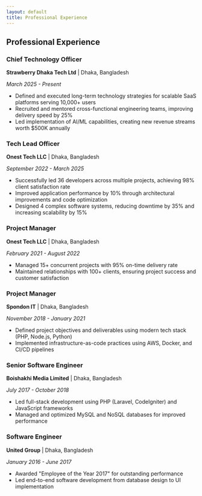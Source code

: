 ```yaml
---
layout: default
title: Professional Experience
---
```


## Professional Experience

<div class="card-grid">
  <div class="card">
    <h3>Chief Technology Officer</h3>
    <p><strong>Strawberry Dhaka Tech Ltd</strong> | Dhaka, Bangladesh</p>
    <p><em>March 2025 - Present</em></p>
    <ul>
      <li>Defined and executed long-term technology strategies for scalable SaaS platforms serving 10,000+ users</li>
      <li>Recruited and mentored cross-functional engineering teams, improving delivery speed by 25%</li>
      <li>Led implementation of AI/ML capabilities, creating new revenue streams worth $500K annually</li>
    </ul>
  </div>
  <div class="card">
    <h3>Tech Lead Officer</h3>
    <p><strong>Onest Tech LLC</strong> | Dhaka, Bangladesh</p>
    <p><em>September 2022 - March 2025</em></p>
    <ul>
      <li>Successfully led 36 developers across multiple projects, achieving 98% client satisfaction rate</li>
      <li>Improved application performance by 10% through architectural improvements and code optimization</li>
      <li>Designed 4 complex software systems, reducing downtime by 35% and increasing scalability by 15%</li>
    </ul>
  </div>
  <div class="card">
    <h3>Project Manager</h3>
    <p><strong>Onest Tech LLC</strong> | Dhaka, Bangladesh</p>
    <p><em>February 2021 - August 2022</em></p>
    <ul>
      <li>Managed 15+ concurrent projects with 95% on-time delivery rate</li>
      <li>Maintained relationships with 100+ clients, ensuring project success and customer satisfaction</li>
    </ul>
  </div>
  <div class="card">
    <h3>Project Manager</h3>
    <p><strong>Spondon IT</strong> | Dhaka, Bangladesh</p>
    <p><em>November 2018 - January 2021</em></p>
    <ul>
      <li>Defined project objectives and deliverables using modern tech stack (PHP, Node.js, Python)</li>
      <li>Implemented infrastructure-as-code practices using AWS, Docker, and CI/CD pipelines</li>
    </ul>
  </div>
  <div class="card">
    <h3>Senior Software Engineer</h3>
    <p><strong>Boishakhi Media Limited</strong> | Dhaka, Bangladesh</p>
    <p><em>July 2017 - October 2018</em></p>
    <ul>
      <li>Led full-stack development using PHP (Laravel, CodeIgniter) and JavaScript frameworks</li>
      <li>Managed and optimized MySQL and NoSQL databases for improved performance</li>
    </ul>
  </div>
  <div class="card">
    <h3>Software Engineer</h3>
    <p><strong>United Group</strong> | Dhaka, Bangladesh</p>
    <p><em>January 2016 - June 2017</em></p>
    <ul>
      <li>Awarded "Employee of the Year 2017" for outstanding performance</li>
      <li>Led end-to-end software development from database design to UI implementation</li>
    </ul>
  </div>
</div>
